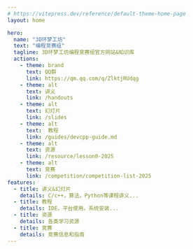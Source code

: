 ```yaml
---
# https://vitepress.dev/reference/default-theme-home-page
layout: home

hero:
  name: "3D环梦工坊"
  text: "编程竞赛组"
  tagline: 3D环梦工坊编程竞赛组官方网站&知识库
  actions:
    - theme: brand
      text: QQ群
      link: https://qm.qq.com/q/ZlktjRUdqg
    - theme: alt
      text: 讲义
      link: /handouts
    - theme: alt
      text: 幻灯片
      link: /slides 
    - theme: alt
      text:  教程
      link: /guides/devcpp-guide.md
    - theme: alt
      text: 资源
      link: /resource/lesson0-2025
    - theme: alt
      text: 竞赛
      link: /competition/competition-list-2025
features:
  - title: 讲义&幻灯片
    details: C/c++，算法，Python等课程讲义...
  - title: 教程
    details: IDE，平台使用，系统安装...
  - title: 资源
    details: 各类学习资源
  - title: 竞赛
    details: 竞赛信息和指南
---
```


